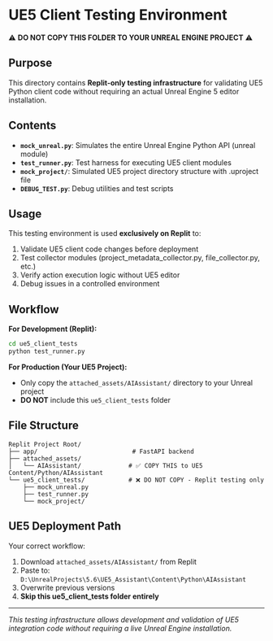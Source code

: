# UE5 Client Testing Environment

⚠️ **DO NOT COPY THIS FOLDER TO YOUR UNREAL ENGINE PROJECT** ⚠️

## Purpose

This directory contains **Replit-only testing infrastructure** for validating UE5 Python client code without requiring an actual Unreal Engine 5 editor installation.

## Contents

- **`mock_unreal.py`**: Simulates the entire Unreal Engine Python API (unreal module)
- **`test_runner.py`**: Test harness for executing UE5 client modules
- **`mock_project/`**: Simulated UE5 project directory structure with .uproject file
- **`DEBUG_TEST.py`**: Debug utilities and test scripts

## Usage

This testing environment is used **exclusively on Replit** to:
1. Validate UE5 client code changes before deployment
2. Test collector modules (project_metadata_collector.py, file_collector.py, etc.)
3. Verify action execution logic without UE5 editor
4. Debug issues in a controlled environment

## Workflow

**For Development (Replit):**
```bash
cd ue5_client_tests
python test_runner.py
```

**For Production (Your UE5 Project):**
- Only copy the `attached_assets/AIAssistant/` directory to your Unreal project
- **DO NOT** include this `ue5_client_tests` folder

## File Structure

```
Replit Project Root/
├── app/                          # FastAPI backend
├── attached_assets/
│   └── AIAssistant/             # ✅ COPY THIS to UE5 Content/Python/AIAssistant
└── ue5_client_tests/            # ❌ DO NOT COPY - Replit testing only
    ├── mock_unreal.py
    ├── test_runner.py
    └── mock_project/
```

## UE5 Deployment Path

Your correct workflow:
1. Download `attached_assets/AIAssistant/` from Replit
2. Paste to: `D:\UnrealProjects\5.6\UE5_Assistant\Content\Python\AIAssistant`
3. Overwrite previous versions
4. **Skip this ue5_client_tests folder entirely**

---
*This testing infrastructure allows development and validation of UE5 integration code without requiring a live Unreal Engine installation.*
